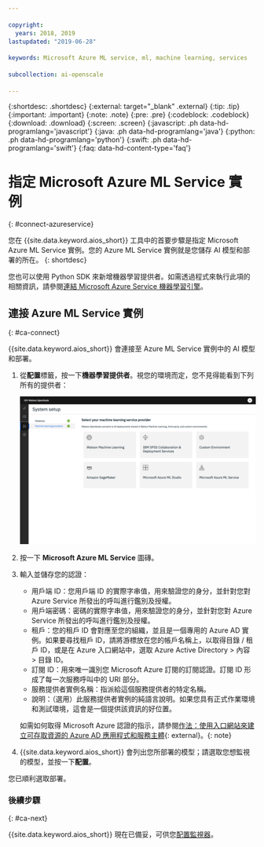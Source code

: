 ```yaml
---

copyright:
  years: 2018, 2019
lastupdated: "2019-06-28"

keywords: Microsoft Azure ML service, ml, machine learning, services

subcollection: ai-openscale

---
```


{:shortdesc: .shortdesc}
{:external: target="_blank" .external}
{:tip: .tip}
{:important: .important}
{:note: .note}
{:pre: .pre}
{:codeblock: .codeblock}
{:download: .download}
{:screen: .screen}
{:javascript: .ph data-hd-programlang='javascript'}
{:java: .ph data-hd-programlang='java'}
{:python: .ph data-hd-programlang='python'}
{:swift: .ph data-hd-programlang='swift'}
{:faq: data-hd-content-type='faq'}

# 指定 Microsoft Azure ML Service 實例
{: #connect-azureservice}

您在 {{site.data.keyword.aios_short}} 工具中的首要步驟是指定 Microsoft Azure ML Service 實例。您的 Azure ML Service 實例就是您儲存 AI 模型和部署的所在。
{: shortdesc}

您也可以使用 Python SDK 來新增機器學習提供者。如需透過程式來執行此項的相關資訊，請參閱[連結 Microsoft Azure Service 機器學習引擎](/docs/services/ai-openscale?topic=ai-openscale-cml-azsrvconfig#cml-azsrvbind)。

## 連接 Azure ML Service 實例
{: #ca-connect}

{{site.data.keyword.aios_short}} 會連接至 Azure ML Service 實例中的 AI 模型和部署。

1. 從**配置**標籤，按一下**機器學習提供者**。視您的環境而定，您不見得能看到下列所有的提供者：

   ![會顯示選取您的機器學習服務提供者畫面，其中含有支援的機器學習引擎圖磚](images/wos-machine-learning-providers-selection.png)

1.  按一下 **Microsoft Azure ML Service** 圖磚。
1.  輸入並儲存您的認證：

    - 用戶端 ID：您用戶端 ID 的實際字串值，用來驗證您的身分，並針對您對 Azure Service 所發出的呼叫進行鑑別及授權。
    - 用戶端密碼：密碼的實際字串值，用來驗證您的身分，並針對您對 Azure Service 所發出的呼叫進行鑑別及授權。
    - 租戶：您的租戶 ID 會對應至您的組織，並且是一個專用的 Azure AD 實例。如果要尋找租戶 ID，請將游標放在您的帳戶名稱上，以取得目錄 / 租戶 ID，或是在 Azure 入口網站中，選取 Azure Active Directory > 內容 > 目錄 ID。
    - 訂閱 ID：用來唯一識別您 Microsoft Azure 訂閱的訂閱認證。訂閱 ID 形成了每一次服務呼叫中的 URI 部分。
    - 服務提供者實例名稱：指派給這個服務提供者的特定名稱。
    - 說明：（選用）此服務提供者實例的純語言說明。如果您具有正式作業環境和測試環境，這會是一個提供該資訊的好位置。

    如需如何取得 Microsoft Azure 認證的指示，請參閱[作法：使用入口網站來建立可存取資源的 Azure AD 應用程式和服務主體](https://docs.microsoft.com/en-us/azure/active-directory/develop/howto-create-service-principal-portal){: external}。{: note}

1.  {{site.data.keyword.aios_short}} 會列出您所部署的模型；請選取您想監視的模型，並按一下**配置**。

您已順利選取部署。

### 後續步驟
{: #ca-next}

{{site.data.keyword.aios_short}} 現在已備妥，可供您[配置監視器](/docs/services/ai-openscale?topic=ai-openscale-mo-config)。

